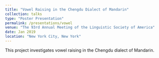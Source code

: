```yaml
---
title: "Vowel Raising in the Chengdu Dialect of Mandarin"
collection: talks
type: "Poster Presentation"
permalink: /presentations/vowel
venue: "The 93rd Annual Meeting of the Linguistic Society of America"
date: Jan 2019
location: "New York City, New York"
---
```

This project investigates vowel raising in the Chengdu dialect of Mandarin.

